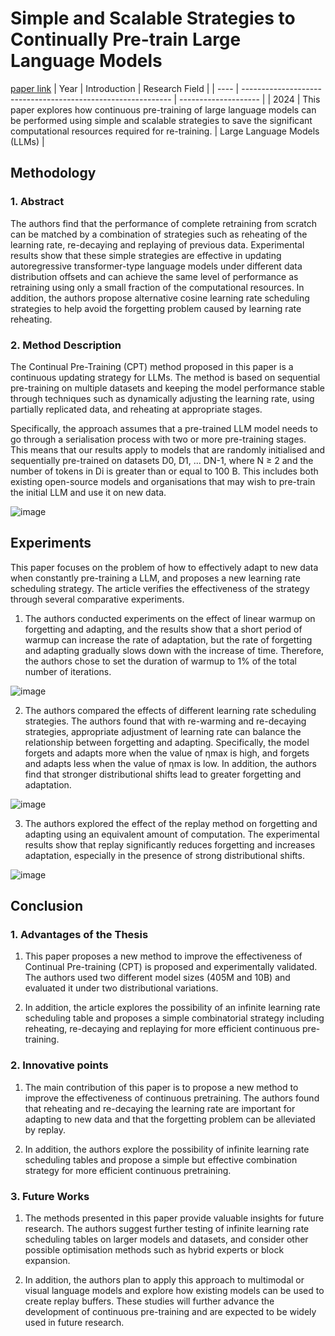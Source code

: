 # Simple and Scalable Strategies to Continually Pre-train Large Language Models
[paper link](https://arxiv.org/pdf/2403.08763) 
| Year | Introduction                                                         | Research Field                 |
| ---- | ------------------------------------------------------------ | -------------------- |
| 2024 | This paper explores how continuous pre-training of large language models can be performed using simple and scalable strategies to save the significant computational resources required for re-training.          | Large Language Models  (LLMs)  |

## Methodology

### 1. Abstract
The authors find that the performance of complete retraining from scratch can be matched by a combination of strategies such as reheating of the learning rate, re-decaying and replaying of previous data. Experimental results show that these simple strategies are effective in updating autoregressive transformer-type language models under different data distribution offsets and can achieve the same level of performance as retraining using only a small fraction of the computational resources. In addition, the authors propose alternative cosine learning rate scheduling strategies to help avoid the forgetting problem caused by learning rate reheating.

### 2. Method Description 
The Continual Pre-Training (CPT) method proposed in this paper is a continuous updating strategy for LLMs. The method is based on sequential pre-training on multiple datasets and keeping the model performance stable through techniques such as dynamically adjusting the learning rate, using partially replicated data, and reheating at appropriate stages.

Specifically, the approach assumes that a pre-trained LLM model needs to go through a serialisation process with two or more pre-training stages. This means that our results apply to models that are randomly initialised and sequentially pre-trained on datasets D0, D1, ... DN-1, where N ≥ 2 and the number of tokens in Di is greater than or equal to 100 B. This includes both existing open-source models and organisations that may wish to pre-train the initial LLM and use it on new data.

![image](https://github.com/user-attachments/assets/ed2f0572-4f03-4697-b61c-7e5e06502148)

## Experiments
This paper focuses on the problem of how to effectively adapt to new data when constantly pre-training a LLM, and proposes a new learning rate scheduling strategy. The article verifies the effectiveness of the strategy through several comparative experiments.

1. The authors conducted experiments on the effect of linear warmup on forgetting and adapting, and the results show that a short period of warmup can increase the rate of adaptation, but the rate of forgetting and adapting gradually slows down with the increase of time. Therefore, the authors chose to set the duration of warmup to 1% of the total number of iterations.

![image](https://github.com/user-attachments/assets/ddcf0b24-1188-4e8e-80e1-c916805d287f)

2. The authors compared the effects of different learning rate scheduling strategies. The authors found that with re-warming and re-decaying strategies, appropriate adjustment of learning rate can balance the relationship between forgetting and adapting. Specifically, the model forgets and adapts more when the value of ηmax is high, and forgets and adapts less when the value of ηmax is low. In addition, the authors find that stronger distributional shifts lead to greater forgetting and adaptation.

![image](https://github.com/user-attachments/assets/15aed0a6-de06-4a51-9aa6-a9c848f99477)

3. The authors explored the effect of the replay method on forgetting and adapting using an equivalent amount of computation. The experimental results show that replay significantly reduces forgetting and increases adaptation, especially in the presence of strong distributional shifts.

![image](https://github.com/user-attachments/assets/5d2fcca5-5c9c-4501-abf9-07888da39325)

## Conclusion

### 1. Advantages of the Thesis
  1. This paper proposes a new method to improve the effectiveness of Continual Pre-training (CPT) is proposed and experimentally validated. The authors used two different model sizes (405M and 10B) and evaluated it under two distributional variations.
  
  2. In addition, the article explores the possibility of an infinite learning rate scheduling table and proposes a simple combinatorial strategy including reheating, re-decaying and replaying for more efficient continuous pre-training.

### 2. Innovative points
  1. The main contribution of this paper is to propose a new method to improve the effectiveness of continuous pretraining. The authors found that reheating and re-decaying the learning rate are important for adapting to new data and that the forgetting problem can be alleviated by replay.
  
  2. In addition, the authors explore the possibility of infinite learning rate scheduling tables and propose a simple but effective combination strategy for more efficient continuous pretraining.

### 3. Future Works
  1. The methods presented in this paper provide valuable insights for future research. The authors suggest further testing of infinite learning rate scheduling tables on larger models and datasets, and consider other possible optimisation methods such as hybrid experts or block expansion.
  
  2. In addition, the authors plan to apply this approach to multimodal or visual language models and explore how existing models can be used to create replay buffers. These studies will further advance the development of continuous pre-training and are expected to be widely used in future research. 
